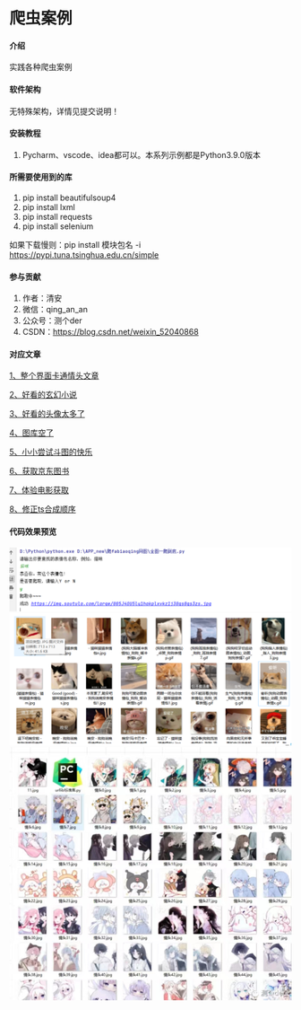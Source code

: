 # 爬虫案例

#### 介绍
实践各种爬虫案例

#### 软件架构
无特殊架构，详情见提交说明！


#### 安装教程

1.  Pycharm、vscode、idea都可以。本系列示例都是Python3.9.0版本

#### 所需要使用到的库

1.  pip install beautifulsoup4
2.  pip install lxml
3.  pip install requests
4.  pip install selenium

如果下载慢则：pip install 模块包名 -i https://pypi.tuna.tsinghua.edu.cn/simple

#### 参与贡献

1.  作者：清安
2.  微信：qing_an_an
3.  公众号：测个der
4.  CSDN：https://blog.csdn.net/weixin_52040868

#### 对应文章

[1、整个界面卡通情头文章](https://mp.weixin.qq.com/s?__biz=MzkwODI1OTYwMg==&mid=2247486306&idx=1&sn=5faa50a331f70591adddbc8cc2fa41c0&chksm=c0cdf31ff7ba7a094cdfc40dfe47f49182b96a67946de987cf40454efa57576d5c7399e67b12#rd)

[2、好看的玄幻小说](https://mp.weixin.qq.com/s?__biz=MzkwODI1OTYwMg==&mid=2247486064&idx=1&sn=9f7a75e319ff4380ca1da279b8f49f50&chksm=c0cdf20df7ba7b1bee7dc65c8f92c6a235f666cf41c560852fe0839cad64f533ebc0793c19a6#rd)

[3、好看的头像太多了](https://mp.weixin.qq.com/s?__biz=MzkwODI1OTYwMg==&mid=2247486046&idx=1&sn=7c0c4ac6dbfe5752d88ad5cfa667707e&chksm=c0cdf223f7ba7b352f9ad32903e2f90e76c1877381434462b4706b67f8c6347ebb5114116b93#rd)

[4、图库空了](https://mp.weixin.qq.com/s?__biz=MzkwODI1OTYwMg==&mid=2247486034&idx=1&sn=32ed49d140d906291a02564df8dea0bc&chksm=c0cdf22ff7ba7b39bf8a2b5d7bd28757bf53e6757dad5b76dae4677a381103a5c72e6b679057#rd)

[5、小小尝试斗图的快乐](https://mp.weixin.qq.com/s?__biz=MzkwODI1OTYwMg==&mid=2247486018&idx=1&sn=92947517a5ee80c39fcad94f84931b19&chksm=c0cdf23ff7ba7b290175dcbe12a6bd280aaebfb3e8f2a770b956e077ba378bfa279e78a1b1b2#rd)

[6、获取京东图书](https://mp.weixin.qq.com/s?__biz=MzkwODI1OTYwMg==&mid=2247486003&idx=1&sn=6a7ce6893dfcf791fc2ca2d8e0839bdf&chksm=c0cdf24ef7ba7b587aa334c46230265e14a774f35fe43ccf7da36909dcc375dc18028857bce6#rd)

[7、体验电影获取](https://mp.weixin.qq.com/s?__biz=MzkwODI1OTYwMg==&mid=2247486316&idx=1&sn=9a4b96b72e555ee566599f41a39769ab&chksm=c0cdf311f7ba7a0754a07666f18cf99968eea26e731df41f8b6343ce53df9f7a2a6041990fcc&token=2061897879&lang=zh_CN#rd)

[8、修正ts合成顺序](https://mp.weixin.qq.com/s?__biz=MzkwODI1OTYwMg==&mid=2247486330&idx=1&sn=9270ee6eb9ddd4554d84c39e2ec66d02&chksm=c0cdf307f7ba7a1198d5162be18bf36c9f1de9c523e358821a0e9aad02a40d86664e87a34d73&token=2061897879&lang=zh_CN#rd)

#### 代码效果预览
![斗图](%E6%96%97%E5%9B%BE/image.png)
![壁纸](%E6%96%97%E5%9B%BE/1676362135588.jpg)
![情头预览](%E5%A4%B4%E5%83%8F/image.png)
